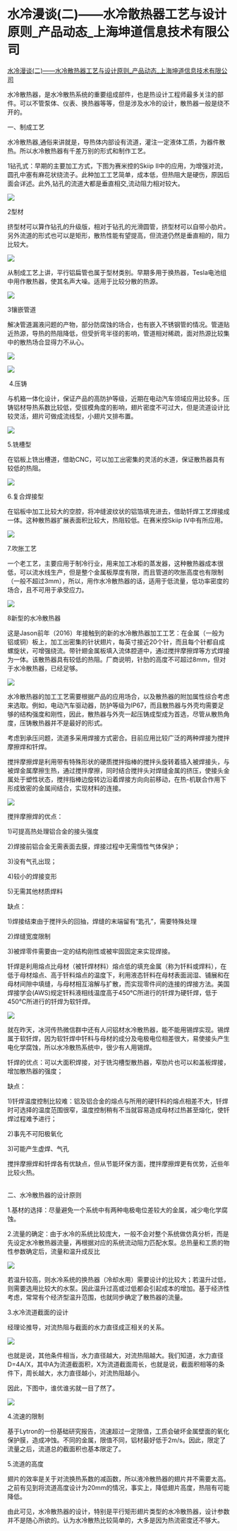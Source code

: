 # 水冷漫谈(二)——水冷散热器工艺与设计原则_产品动态_上海坤道信息技术有限公司
[水冷漫谈(二)——水冷散热器工艺与设计原则_产品动态_上海坤道信息技术有限公司](http://www.simu-cad.com/view1-1799.aspx) 

 水冷散热器，是水冷散热系统的重要组成部件，也是热设计工程师最多关注的部件。可以不管泵体、仪表、换热器等等，但是涉及水冷的设计，散热器一般是绕不开的。

一、制成工艺

水冷散热器,通俗来讲就是，导热体内部设有流道，灌注一定液体工质，为器件散热。所以水冷散热器有千差万别的形式和制作工艺。

1钻孔式：早期的主要加工方式，下图为赛米控的Skiip II中的应用，为增强对流，圆孔中塞有麻花状绕流子。此种加工工艺简单，成本低，但热阻大是硬伤，原因后面会详述。此外,钻孔的流道大都是垂直相交,流动阻力相对较大。

![](https://github.com/ustczzh/MyClippings/blob/main/Images/2023-2-26%2015-34-02/48c6488f-1cc6-4d9d-84e8-df60737df592.png?raw=true)

2型材

挤型材可以算作钻孔的升级版，相对于钻孔的光滑圆管，挤型材可以自带小肋片。另外流道的形式也可以是矩形，散热性能有望提高，但流道仍然是垂直相的，阻力比较大。

![](https://github.com/ustczzh/MyClippings/blob/main/Images/2023-2-26%2015-34-02/531276a9-dc22-48b2-ac92-a0bcd24b75f9.png?raw=true)

从制成工艺上讲，平行铝扁管也属于型材类别。早期多用于换热器，Tesla电池组中用作散热器，使其名声大噪。适用于比较分散的热源。

![](http://www.simu-cad.com/userfiles/images/3(5).png)

3镶嵌管道

解决管道漏液问题的产物，部分防腐蚀的场合，也有嵌入不锈钢管的情况。管道贴近热源，导热的热阻降低，但受折弯半径的影响，管道相对稀疏，面对热源比较集中的散热场合显得力不从心。

![](http://www.simu-cad.com/userfiles/images/4(5).png)

![](http://www.simu-cad.com/userfiles/images/5(5).png)

 4.压铸

与机箱一体化设计，保证产品的高防护等级，近期在电动汽车领域应用比较多。压铸铝材导热系数比较低，受拔模角度的影响，翅片密度不可过大，但是流道设计比较灵活，翅片可做成流线型，小翅片叉排布置。

![](http://www.simu-cad.com/userfiles/images/6(3).png)

5.铣槽型

在铝板上铣出槽道，借助CNC，可以加工出密集的灵活的水道，保证散热器具有较低的热阻。

![](http://www.simu-cad.com/userfiles/images/7(2).png)

6.复合焊接型

在铝板中加工比较大的空腔，将冲缝波纹状的铝箔填充进去，借助钎焊工艺焊接成一体。这种散热器扩展表面积比较大，热阻较低。在赛米控Skiip IV中有所应用。

![](http://www.simu-cad.com/userfiles/images/8(2).png)

7.吹胀工艺

一个老工艺，主要应用于制冷行业，用来加工冰柜的蒸发器，这种散热器成本很低，可以流水线生产，但是整个金属板厚度有限，而且管道的吹胀高度也有限制（一般不超过3mm），所以，用作水冷散热器的话，适用于低流量，低功率密度的场合，且不可用于承受应力。

![](http://www.simu-cad.com/userfiles/images/9(2).png)

8新型的水冷散热器

这是Jason前年（2016）年接触到的新的水冷散热器加工工艺：在金属（一般为铝或铜）板上，加工出密集的针状翅片，每英寸接近20个针，而且每个针都自成螺旋状，可增强绕流。带针翅金属板填入流体腔道中，通过搅拌摩擦焊等方式焊接为一体。该散热器具有较低的热阻。厂商说明，针肋的高度不可超过8mm，但对于水冷散热器，已经足够。

![](http://www.simu-cad.com/userfiles/images/10(2).png)

水冷散热器的加工工艺需要根据产品的应用场合，以及散热器的附加属性综合考虑来选取。例如，电动汽车驱动器，防护等级为IP67，而且散热器与外壳均需要足够的结构强度和刚性，因此，散热器与外壳一起压铸成型成为首选，尽管从散热角度，压铸散热器并不是最好的形式。

考虑到承压问题，流道多采用焊接方式密合。目前应用比较广泛的两种焊接为搅拌摩擦焊和钎焊。

搅拌摩擦焊是利用带有特殊形状的硬质搅拌指棒的搅拌头旋转着插入被焊接头，与被焊金属摩擦生热，通过搅拌摩擦，同时结合搅拌头对焊缝金属的挤压，使接头金属处于塑性状态，搅拌指棒边旋转边沿着焊接方向向前移动，在热-机联合作用下形成致密的金属间结合，实现材料的连接。

![](http://www.simu-cad.com/userfiles/images/11(4).png)

搅拌摩擦焊的优点：

1)可提高热处理铝合金的接头强度

2)焊接前铝合金无需表面去膜，焊接过程中无需惰性气体保护；

3)没有气孔出现；

4)较小的焊接变形

5)无需其他材质焊料

缺点：

1)焊接结束由于搅拌头的回抽，焊缝的末端留有“匙孔”，需要特殊处理

2)焊缝宽度限制

3)被焊零件需要由一定的结构刚性或被牢固固定来实现焊接。

钎焊是利用熔点比母材（被钎焊材料）熔点低的填充金属（称为钎料或焊料），在低于母材熔点、高于钎料熔点的温度下，利用液态钎料在母材表面润湿、铺展和在母材间隙中填缝，与母材相互溶解与扩散，而实现零件间的连接的焊接方法。美国焊接学会(AWS)规定钎料液相线温度高于450℃所进行的钎焊为硬钎焊，低于450℃所进行的钎焊为软钎焊。

![](http://www.simu-cad.com/userfiles/images/12(2).png)

就在昨天，冰河传热微信群中还有人问铝材水冷散热器，能不能用锡焊实现。锡焊属于软钎焊，因为软钎焊中钎料与母材的成分及电极电位相差很大，易使接头产生电化学腐蚀，所以水冷散热系统中，很少有人用锡焊。

钎焊的优点：可以大面积焊接，对于铣沟槽型散热器，窄肋片也可以和盖板焊接，增加散热器的强度；

缺点：

1)钎焊温度控制比较难：铝及铝合金的熔点与所用的硬钎料的熔点相差不大，钎焊时可选择的温度范围很窄，温度控制稍有不当就容易造成母材过热甚至熔化，使钎焊过程难予进行；

2)事先不可阳极氧化

3)可能产生虚焊、气孔

搅拌摩擦焊和钎焊各有优缺点，但从节能环保方面，搅拌摩擦焊更有优势，近些年比较火热。  
 

二、水冷散热器的设计原则

1.基材的选择：尽量避免一个系统中有两种电极电位差较大的金属，减少电化学腐蚀。

2.流量的确定：由于水冷的系统比较庞大，一般不会对整个系统做仿真分析，而是先设定水冷散热器流量，再根据对应的系统流动阻力匹配水泵。总热量和工质的物性参数确定后，流量和温升成反比

![](http://www.simu-cad.com/userfiles/images/13(2).png)

若温升较高，则水冷系统的换热器（冷却水用）需要设计的比较大；若温升过低，则需要选用比较大的水泵。因此温升过高或过低都会引起成本的增加。基于经济性考虑，常常有个经济型温升范围，也就同步确定了散热器的流量。

3.水冷流道截面的设计

经理论推导，对流热阻与截面的水力直径成正相关的关系。

![](https://github.com/ustczzh/MyClippings/blob/main/Images/2023-2-26%2015-34-02/bf170e90-72c1-45ec-bef6-a92bfd656e43.png?raw=true)

也就是说，其他条件相当，水力直径越大，对流热阻越大。我们知道，水力直径D=4A/X，其中A为流道截面积，X为流道截面周长，也就是说，截面积相等的条件下，周长越大，水力直径越小，对流热阻越小。

因此，下图中，谁优谁劣就一目了然了。

![](http://www.simu-cad.com/userfiles/images/15(1).png)

4.流速的限制

基于Lytron的一份基础研究报告，流速超过一定限值，工质会破坏金属壁面的氧化保护膜，造成冲蚀。不同的金属，限值不同，铝材最好低于2m/s。因此，限定了流量之后，流道总的截面积也基本限定了。

5.流道的高度

翅片的效率是关于对流换热系数的减函数，所以液冷散热器的翅片并不需要太高。之前有见到将流道高度设计为20mm的情况，事实上，降低翅片高度，热阻有可能降低。

由此可见，水冷散热器的设计，特别是平行矩形翅片类型的水冷散热器，设计参数并不是随心所欲的。认为水冷散热比较简单的，大多是因为热流密度还不够大。